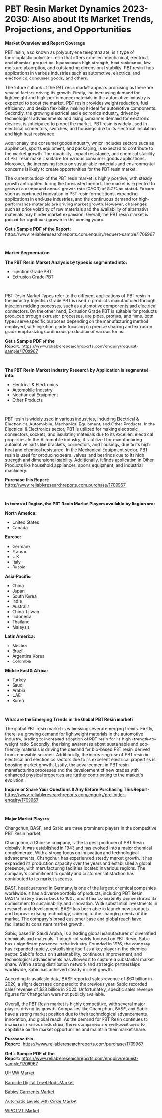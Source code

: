 <p><h1>PBT Resin Market Dynamics 2023-2030: Also about Its Market Trends, Projections, and Opportunities</h1></p><p><strong>Market Overview and Report Coverage</strong></p>
<p><p>PBT resin, also known as polybutylene terephthalate, is a type of thermoplastic polyester resin that offers excellent mechanical, electrical, and chemical properties. It possesses high strength, heat resistance, low moisture absorption, and outstanding dimensional stability. PBT resin finds applications in various industries such as automotive, electrical and electronics, consumer goods, and others.</p><p>The future outlook of the PBT resin market appears promising as there are several factors driving its growth. Firstly, the increasing demand for lightweight and high-performance materials in the automotive industry is expected to boost the market. PBT resin provides weight reduction, fuel efficiency, and design flexibility, making it ideal for automotive components. Secondly, the growing electrical and electronics industry, driven by technological advancements and rising consumer demand for electronic devices, is anticipated to propel the market. PBT resin is widely used in electrical connectors, switches, and housings due to its electrical insulation and high heat resistance.</p><p>Additionally, the consumer goods industry, which includes sectors such as appliances, sports equipment, and packaging, is expected to contribute to the market growth. The durability, impact resistance, and chemical stability of PBT resin make it suitable for various consumer goods applications. Moreover, the increasing focus on sustainable materials and environmental concerns is likely to create opportunities for the PBT resin market.</p><p>The current outlook of the PBT resin market is highly positive, with steady growth anticipated during the forecasted period. The market is expected to grow at a compound annual growth rate (CAGR) of 8.2% as stated. Factors such as continued innovation in PBT resin formulations, expanding applications in end-use industries, and the continuous demand for high-performance materials are driving market growth. However, challenges such as price volatility of raw materials and the availability of alternative materials may hinder market expansion. Overall, the PBT resin market is poised for significant growth in the coming years.</p></p>
<p><strong>Get a Sample PDF of the Report:</strong> <a href="https://www.reliableresearchreports.com/enquiry/request-sample/1709967">https://www.reliableresearchreports.com/enquiry/request-sample/1709967</a></p>
<p>&nbsp;</p>
<p><strong>Market Segmentation</strong></p>
<p><strong>The PBT Resin Market Analysis by types is segmented into:</strong></p>
<p><ul><li>Injection Grade PBT</li><li>Extrusion Grade PBT</li></ul></p>
<p>&nbsp;</p>
<p><p>PBT Resin Market Types refer to the different applications of PBT resin in the industry. Injection Grade PBT is used in products manufactured through injection molding processes, such as automotive components and electrical connectors. On the other hand, Extrusion Grade PBT is suitable for products produced through extrusion processes, like pipes, profiles, and films. Both types serve specific purposes depending on the manufacturing method employed, with injection grade focusing on precise shaping and extrusion grade emphasizing continuous production of various forms.</p></p>
<p><strong>Get a Sample PDF of the Report:</strong>&nbsp;<a href="https://www.reliableresearchreports.com/enquiry/request-sample/1709967">https://www.reliableresearchreports.com/enquiry/request-sample/1709967</a></p>
<p>&nbsp;</p>
<p><strong>The PBT Resin Market Industry Research by Application is segmented into:</strong></p>
<p><ul><li>Electrical & Electronics</li><li>Automobile Industry</li><li>Mechanical Equipment</li><li>Other Products</li></ul></p>
<p>&nbsp;</p>
<p><p>PBT resin is widely used in various industries, including Electrical & Electronics, Automobile, Mechanical Equipment, and Other Products. In the Electrical & Electronics sector, PBT is utilized for making electronic connectors, sockets, and insulating materials due to its excellent electrical properties. In the Automobile industry, it is utilized for manufacturing automotive parts like brackets, connectors, and housings, due to its high heat and chemical resistance. In the Mechanical Equipment sector, PBT resin is used for producing gears, valves, and bearings due to its high strength and dimensional stability. Additionally, it finds application in Other Products like household appliances, sports equipment, and industrial machinery.</p></p>
<p><strong>Purchase this Report:</strong>&nbsp; <a href="https://www.reliableresearchreports.com/purchase/1709967">https://www.reliableresearchreports.com/purchase/1709967</a></p>
<p>&nbsp;</p>
<p><strong>In terms of Region, the PBT Resin Market Players available by Region are:</strong></p>
<p>
    <p> <strong> North America: </strong>
        <ul>
            <li>United States</li>
            <li>Canada</li>
        </ul>
        </p> 
    <p> <strong> Europe: </strong>
        <ul>
            <li>Germany</li>
            <li>France</li>
            <li>U.K.</li>
            <li>Italy</li>
            <li>Russia</li>
        </ul>
        </p> 
    <p> <strong> Asia-Pacific: </strong>
        <ul>
            <li>China</li>
            <li>Japan</li>
            <li>South Korea</li>
            <li>India</li>
            <li>Australia</li>
            <li>China Taiwan</li>
            <li>Indonesia</li>
            <li>Thailand</li>
            <li>Malaysia</li>
        </ul>
        </p> 
    <p> <strong> Latin America: </strong>
        <ul>
            <li>Mexico</li>
            <li>Brazil</li>
            <li>Argentina Korea</li>
            <li>Colombia</li>
        </ul>
        </p> 
    <p> <strong> Middle East & Africa: </strong>
        <ul>
            <li>Turkey</li>
            <li>Saudi</li>
            <li>Arabia</li>
            <li>UAE</li>
            <li>Korea</li>
        </ul>
    </p>
    </p>
<p>&nbsp;</p>
<p><strong>What are the Emerging Trends in the Global PBT Resin market?</strong></p>
<p><p>The global PBT resin market is witnessing several emerging trends. Firstly, there is a growing demand for lightweight materials in the automotive industry, leading to increased adoption of PBT resin for its high strength-to-weight ratio. Secondly, the rising awareness about sustainable and eco-friendly materials is driving the demand for bio-based PBT resin, derived from renewable sources. Additionally, the increasing use of PBT resin in electrical and electronics sectors due to its excellent electrical properties is boosting market growth. Lastly, the advancement in PBT resin manufacturing processes and the development of new grades with enhanced physical properties are further contributing to the market's evolution.</p></p>
<p><strong>Inquire or Share Your Questions If Any Before Purchasing This Report</strong>- <a href="https://www.reliableresearchreports.com/enquiry/pre-order-enquiry/1709967">https://www.reliableresearchreports.com/enquiry/pre-order-enquiry/1709967</a></p>
<p>&nbsp;</p>
<p><strong>Major Market Players</strong></p>
<p><p>Changchun, BASF, and Sabic are three prominent players in the competitive PBT Resin market.</p><p>Changchun, a Chinese company, is the largest producer of PBT Resin globally. It was established in 1943 and has evolved into a major chemical conglomerate. With a strong focus on innovation and technological advancements, Changchun has experienced steady market growth. It has expanded its production capacity over the years and established a global presence, with manufacturing facilities located in various regions. The company's commitment to quality and customer satisfaction has contributed to its market success.</p><p>BASF, headquartered in Germany, is one of the largest chemical companies worldwide. It has a diverse portfolio of products, including PBT Resin. BASF's history traces back to 1865, and it has consistently demonstrated its commitment to sustainability and innovation. With substantial investments in research and development, BASF has been able to launch new products and improve existing technology, catering to the changing needs of the market. The company's broad customer base and global reach have facilitated its consistent market growth.</p><p>Sabic, based in Saudi Arabia, is a leading global manufacturer of diversified chemicals and materials. Though not solely focused on PBT Resin, Sabic has a significant presence in the industry. Founded in 1976, the company has expanded rapidly, establishing itself as a key player in the chemical sector. Sabic's focus on sustainability, continuous improvement, and technological advancements has allowed it to capture a substantial market share. With a strong distribution network and strategic partnerships worldwide, Sabic has achieved steady market growth.</p><p>According to available data, BASF reported sales revenue of $63 billion in 2020, a slight decrease compared to the previous year. Sabic recorded sales revenue of $33 billion in 2020. Unfortunately, specific sales revenue figures for Changchun were not publicly available.</p><p>Overall, the PBT Resin market is highly competitive, with several major players driving its growth. Companies like Changchun, BASF, and Sabic have a strong market position due to their technological advancements, innovation, and global reach. As the demand for PBT Resin continues to increase in various industries, these companies are well-positioned to capitalize on the market opportunities and maintain their market share.</p></p>
<p><strong>Purchase this Report:</strong>&nbsp;&nbsp;<a href="https://www.reliableresearchreports.com/purchase/1709967">https://www.reliableresearchreports.com/purchase/1709967</a></p>
<p></p>
<p><strong>Get a Sample PDF of the Report:</strong>&nbsp;<a href="https://www.reliableresearchreports.com/enquiry/request-sample/1709967">https://www.reliableresearchreports.com/enquiry/request-sample/1709967</a></p>
<p><p><a href="https://github.com/Chiragrp26/Market-Research-Report-List-1/blob/main/uhmw-market.md">UHMW Market</a></p><p><a href="https://medium.com/@zitakuvalis/barcode-digital-level-rods-market-the-key-to-successful-business-strategy-forecast-till-2030-552d70a9692e">Barcode Digital Level Rods Market</a></p><p><a href="https://medium.com/@entelabrahimi1961/babies-garments-market-the-key-to-successful-business-strategy-forecast-till-2030-54296fa0ad9d">Babies Garments Market</a></p><p><a href="https://medium.com/@ashleyhills1920/automatic-levels-with-circle-market-trends-forecast-and-competitive-analysis-to-2030-be8e2ddaf1b1">Automatic Levels with Circle Market</a></p><p><a href="https://github.com/AKSHATREPORTPRIME/Market-Research-Report-List-1/blob/main/wpc-lvt-market.md">WPC LVT Market</a></p></p>